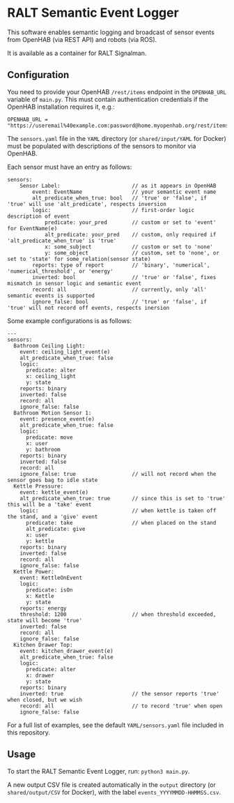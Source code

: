 # RALT Semantic Event Logger

This software enables semantic logging and broadcast of sensor events from OpenHAB (via REST API) and robots (via ROS).

It is available as a container for RALT Signalman.

## Configuration

You need to provide your OpenHAB ```/rest/items``` endpoint in the ```OPENHAB_URL``` variable of ```main.py```. This must contain authentication credentials if the OpenHAB installation requires it, e.g.:
```
OPENHAB_URL = "https://useremail%40example.com:password@home.myopenhab.org/rest/items"
```

The ```sensors.yaml``` file in the ```YAML``` directory (or ```shared/input/YAML``` for Docker) must be populated with descriptions of the sensors to monitor via OpenHAB.

Each sensor must have an entry as follows:
```
sensors:
    Sensor Label:                       // as it appears in OpenHAB
        event: EventName                // your semantic event name
        alt_predicate_when_true: bool   // 'true' or 'false', if 'true' will use 'alt_predicate', respects inversion
        logic:                          // first-order logic description of event
            predicate: your_pred        // custom or set to 'event' for EventName(e)
            alt_predicate: your_pred    // custom, only required if 'alt_predicate_when_true' is 'true'
            x: some_subject             // custom or set to 'none'
            y: some_object              // custom, set to 'none', or set to 'state' for some_relation(sensor state)
        reports: type of report         // 'binary', 'numerical', 'numerical_threshold', or 'energy'
        inverted: bool                  // 'true' or 'false', fixes mismatch in sensor logic and semantic event
        record: all                     // currently, only 'all' semantic events is supported
        ignore_false: bool              // 'true' or 'false', if 'true' will not record off events, respects inersion
```

Some example configurations is as follows:
```
---
sensors:
  Bathroom Ceiling Light:
    event: ceiling_light_event(e)
    alt_predicate_when_true: false
    logic:
      predicate: alter
      x: ceiling_light
      y: state
    reports: binary
    inverted: false
    record: all
    ignore_false: false
  Bathroom Motion Sensor 1:
    event: presence_event(e)
    alt_predicate_when_true: false
    logic:
      predicate: move
      x: user
      y: bathroom
    reports: binary
    inverted: false
    record: all
    ignore_false: true                  // will not record when the sensor goes bag to idle state
  Kettle Pressure:
    event: kettle_event(e)
    alt_predicate_when_true: true       // since this is set to 'true' this will be a 'take' event
    logic:                              // when kettle is taken off the stand, and a 'give' event
      predicate: take                   // when placed on the stand
      alt_predicate: give
      x: user
      y: kettle
    reports: binary
    inverted: false
    record: all
    ignore_false: false
  Kettle Power:
    event: KettleOnEvent
    logic:
      predicate: isOn
      x: Kettle
      y: state
    reports: energy
    threshold: 1200                     // when threshold exceeded, state will become 'true'
    inverted: false
    record: all
    ignore_false: false
  Kitchen Drawer Top:
    event: kitchen_drawer_event(e)
    alt_predicate_when_true: false
    logic:
      predicate: alter
      x: drawer
      y: state
    reports: binary
    inverted: true                      // the sensor reports 'true' when closed, but we wish
    record: all                         // to record 'true' when open
    ignore_false: false
```

For a full list of examples, see the default ```YAML/sensors.yaml``` file included in this repository.

## Usage

To start the RALT Semantic Event Logger, run: ```python3 main.py```.

A new output CSV file is created automatically in the ```output``` directory (or ```shared/output/CSV``` for Docker), with the label ```events_YYYYMMDD-HHMMSS.csv```.